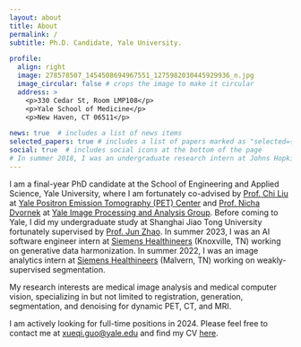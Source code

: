 ```yaml
---
layout: about
title: About
permalink: /
subtitle: Ph.D. Candidate, Yale University.

profile:
  align: right
  image: 278578507_1454508694967551_1275982030445929936_n.jpg
  image_circular: false # crops the image to make it circular
  address: >
    <p>330 Cedar St, Room LMP108</p>
    <p>Yale School of Medicine</p>
    <p>New Haven, CT 06511</p>

news: true  # includes a list of news items
selected_papers: true # includes a list of papers marked as "selected={true}"
social: true  # includes social icons at the bottom of the page
# In summer 2018, I was an undergraduate research intern at Johns Hopkins University, fortunately under the supervision of [Prof. Web Stayman](https://www.bme.jhu.edu/people/faculty/j-webster-stayman/) and [Dr. Grace Gang](https://engineering.jhu.edu/faculty/grace-gang/) at [AIAI Lab](https://aiai.jhu.edu/). 
---
```


I am a final-year PhD candidate at the School of Engineering and Applied Science, Yale University, where I am fortunately co-advised by [Prof. Chi Liu](https://seas.yale.edu/faculty-research/faculty-directory/chi-liu) at [Yale Positron Emission Tomography (PET) Center](https://medicine.yale.edu/pet/) and [Prof. Nicha Dvornek](http://www.hellonicha.com/) at [Yale Image Processing and Analysis Group](https://medicine.yale.edu/bioimaging/ipa/people/). Before coming to Yale, I did my undergraduate study at Shanghai Jiao Tong University fortunately supervised by [Prof. Jun Zhao](https://bme.sjtu.edu.cn/En/FacultyDetail/76). In summer 2023, I was an AI software engineer intern at [Siemens Healthineers](https://www.siemens-healthineers.com/) (Knoxville, TN) working on generative data harmonization. In summer 2022, I was an image analytics intern at [Siemens Healthineers](https://www.siemens-healthineers.com/) (Malvern, TN) working on weakly-supervised segmentation. 

My research interests are medical image analysis and medical computer vision, specializing in but not limited to registration, generation, segmentation, and denoising for dynamic PET, CT, and MRI.

I am actively looking for full-time positions in 2024. Please feel free to contact me at [xueqi.guo@yale.edu](mailto:xueqi.guo@yale.edu) and find my CV [here](https://gxq1998.github.io/assets/pdf/CV_Jul23.pdf).

